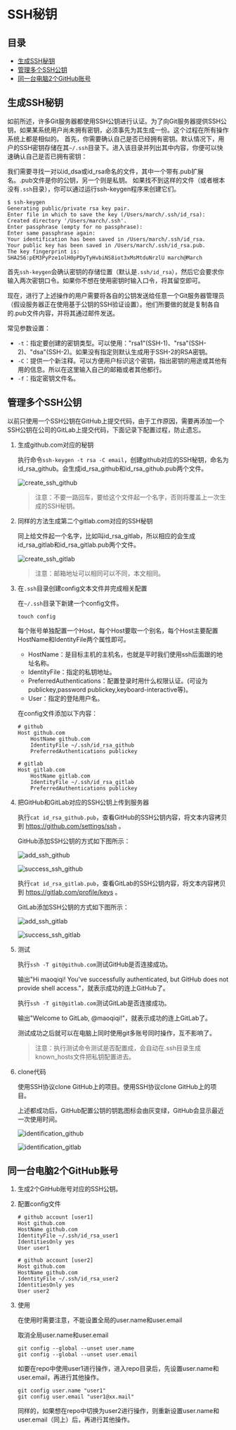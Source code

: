 # SSH秘钥

## 目录

* [生成SSH秘钥](#生成SSH秘钥)
* [管理多个SSH公钥](#管理多个SSH公钥)
* [同一台电脑2个GitHub账号](#同一台电脑2个GitHub账号)


## 生成SSH秘钥

如前所述，许多Git服务器都使用SSH公钥进行认证。为了向Git服务器提供SSH公钥，如果某系统用户尚未拥有密钥，必须事先为其生成一份。这个过程在所有操作系统上都是相似的。
首先，你需要确认自己是否已经拥有密钥。默认情况下，用户的SSH密钥存储在其`~/.ssh`目录下。进入该目录并列出其中内容，你便可以快速确认自己是否已拥有密钥：

我们需要寻找一对以id_dsa或id_rsa命名的文件，其中一个带有.pub扩展名。.pub文件是你的公钥，另一个则是私钥。
如果找不到这样的文件（或者根本没有`.ssh`目录），你可以通过运行ssh-keygen程序来创建它们。

```
$ ssh-keygen
Generating public/private rsa key pair.
Enter file in which to save the key (/Users/march/.ssh/id_rsa):
Created directory '/Users/march/.ssh'.
Enter passphrase (empty for no passphrase):
Enter same passphrase again:
Your identification has been saved in /Users/march/.ssh/id_rsa.
Your public key has been saved in /Users/march/.ssh/id_rsa.pub.
The key fingerprint is:
SHA256:pEM3PyPze1olH0pPDyTyHvbiNS8iot3xMsMtduNrzlU march@March
```

首先`ssh-keygen`会确认密钥的存储位置（默认是`.ssh/id_rsa`），然后它会要求你输入两次密钥口令。如果你不想在使用密钥时输入口令，将其留空即可。

现在，进行了上述操作的用户需要将各自的公钥发送给任意一个Git服务器管理员（假设服务器正在使用基于公钥的SSH验证设置）。他们所要做的就是复制各自的.pub文件内容，并将其通过邮件发送。

常见参数设置：

* `-t`：指定要创建的密钥类型。可以使用："rsa1"(SSH-1)、"rsa"(SSH-2)、"dsa"(SSH-2)。如果没有指定则默认生成用于SSH-2的RSA密钥。
* `-C`：提供一个新注释。可以方便用户标识这个密钥，指出密钥的用途或其他有用的信息。所以在这里输入自己的邮箱或者其他都行。
* `-f`：指定密钥文件名。


## 管理多个SSH公钥

以前只使用一个SSH公钥在GitHub上提交代码，由于工作原因，需要再添加一个SSH公钥在公司的GitLab上提交代码，下面记录下配置过程，防止遗忘。

1. 生成github.com对应的秘钥

    执行命令`ssh-keygen -t rsa -C email`，创建github对应的SSH秘钥，命名为id_rsa_github。会生成id_rsa_github和id_rsa_github.pub两个文件。

    ![create_ssh_github](images/create_ssh_github.png)

    > 注意：不要一路回车，要给这个文件起一个名字，否则将覆盖上一次生成的SSH秘钥。

2. 同样的方法生成第二个gitlab.com对应的SSH秘钥

    同上给文件起一个名字，比如叫id_rsa_gitlab，所以相应的会生成id_rsa_gitlab和id_rsa_gitlab.pub两个文件。

    ![create_ssh_gitlab](images/create_ssh_gitlab.png)

    > 注意：邮箱地址可以相同可以不同，本文相同。

3. 在`.ssh`目录创建config文本文件并完成相关配置

    在`~/.ssh`目录下新建一个config文件。

    ```touch config```

    每个账号单独配置一个Host，每个Host要取一个别名，每个Host主要配置HostName和IdentityFile两个属性即可。

    * HostName：是目标主机的主机名，也就是平时我们使用ssh后面跟的地址名称。
    * IdentityFile：指定的私钥地址。
    * PreferredAuthentications：配置登录时用什么权限认证。(可设为publickey,password publickey,keyboard-interactive等)。
    * User：指定的登陆用户名。

    在config文件添加以下内容：

    ```
    # github
    Host github.com
        HostName github.com
        IdentityFile ~/.ssh/id_rsa_github
        PreferredAuthentications publickey

    # gitlab
    Host gitlab.com
        HostName gitlab.com
        IdentityFile ~/.ssh/id_rsa_gitlab
        PreferredAuthentications publickey
    ```

4. 把GitHub和GitLab对应的SSH公钥上传到服务器

    执行`cat id_rsa_github.pub`，查看GitHub的SSH公钥内容，将文本内容拷贝到 https://github.com/settings/ssh 。

    GitHub添加SSH公钥的方式如下图所示：

    ![add_ssh_github](images/add_ssh_github.png)

    ![success_ssh_github](images/success_ssh_github.png)

    执行`cat id_rsa_gitlab.pub`，查看GitLab的SSH公钥内容，将文本内容拷贝到 https://gitlab.com/profile/keys 。

    GitLab添加SSH公钥的方式如下图所示：

    ![add_ssh_gitlab](images/add_ssh_gitlab.png)

    ![success_ssh_gitlab](images/success_ssh_gitlab.png)

5. 测试

    执行`ssh -T git@github.com`测试GitHub是否连接成功。

    输出"Hi maoqiqi! You've successfully authenticated, but GitHub does not provide shell access."，就表示成功的连上GitHub了。

    执行`ssh -T git@gitlab.com`测试GitLab是否连接成功。

    输出"Welcome to GitLab, @maoqiqi!"，就表示成功的连上GitLab了。

    测试成功之后就可以在电脑上同时使用git多账号同时操作，互不影响了。

    > 注意：执行测试命令测试是否配置成，会自动在.ssh目录生成known_hosts文件把私钥配置进去。

6. clone代码

    使用SSH协议clone GitHub上的项目。使用SSH协议clone GitHub上的项目。

    上述都成功后，GitHub配置公钥的钥匙图标会由灰变绿，GitHub会显示最近一次使用时间。

    ![identification_github](images/identification_github.png)

    ![identification_gitlab](images/identification_gitlab.png)


## 同一台电脑2个GitHub账号

1. 生成2个GitHub账号对应的SSH公钥。
2. 配置config文件

    ```
    # github account [user1]
    Host github.com
    HostName github.com
    IdentityFile ~/.ssh/id_rsa_user1
    IdentitiesOnly yes
    User user1

    # github account [user2]
    Host github.com
    HostName github.com
    IdentityFile ~/.ssh/id_rsa_user2
    IdentitiesOnly yes
    User user2
    ```

3. 使用

    在使用时需要注意，不能设置全局的user.name和user.email

    取消全局user.name和user.email

    ```
    git config --global --unset user.name
    git config --global --unset user.email
    ```

    如要在repo中使用user1进行操作，进入repo目录后，先设置user.name和user.email，再进行其他操作。

    ```
    git config user.name "user1"
    git config user.email "user1@xx.mail"
    ```

    同样的，如果想在repo中切换为user2进行操作，则重新设置user.name和user.email（同上）后，再进行其他操作。
